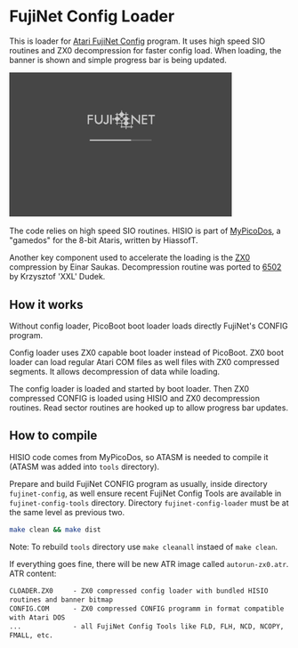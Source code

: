 # FujiNet Config Loader


This is loader for [Atari FujiNet Config](https://github.com/FujiNetWIFI/fujinet-config) program. It uses high speed SIO routines and ZX0 decompression for faster config load. When loading, the banner is shown and simple progress bar is being updated.

<img src="loader.png" alt="loader" width="400"/>

The code relies on high speed SIO routines. HISIO is part of [MyPicoDos](https://www.horus.com/~hias/atari/#mypdos), a "gamedos" for the 8-bit Ataris, written by HiassofT.

Another key component used to accelerate the loading is the [ZX0](https://github.com/einar-saukas/ZX0)  compression by Einar Saukas. Decompression routine was ported to [6502](https://xxl.atari.pl/zx0-decompressor/) by Krzysztof 'XXL' Dudek.

## How it works

Without config loader, PicoBoot boot loader loads directly FujiNet's CONFIG program.

Config loader uses ZX0 capable boot loader instead of PicoBoot. ZX0 boot loader can load regular Atari COM files as well files with ZX0 compressed segments. It allows decompression of data while loading.

The config loader is loaded and started by boot loader. Then ZX0 compressed CONFIG is loaded using HISIO and ZX0 decompression routines. Read sector routines are hooked up to allow progress bar updates.

## How to compile

HISIO code comes from MyPicoDos, so ATASM is needed to compile it (ATASM was added into `tools` directory).

Prepare and build FujiNet CONFIG program as usually, inside directory `fujinet-config`, as well ensure recent FujiNet Config Tools are available in `fujinet-config-tools` directory. Directory `fujinet-config-loader` must be at the same level as previous two.

```sh
make clean && make dist
```

Note: To rebuild `tools` directory use `make cleanall` instaed of `make clean`.

If everything goes fine, there will be new ATR image called `autorun-zx0.atr`. ATR content:
```
CLOADER.ZX0     - ZX0 compressed config loader with bundled HISIO routines and banner bitmap
CONFIG.COM      - ZX0 compressed CONFIG programm in format compatible with Atari DOS
...             - all FujiNet Config Tools like FLD, FLH, NCD, NCOPY, FMALL, etc.
```
